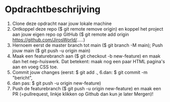 # Opdrachtbeschrijving

1. Clone deze opdracht naar jouw lokale machine
2. Ontkoppel deze repo ($ git remote remove origin) en koppel het project aan jouw eigen repo op GitHub ($ git remote add origin https://github.com/JirosWorld/.....)
3. Hernoem eerst de master branch tot main ($ git branch -M main); Push jouw main ($ git push -u origin main)
4. Maak een featurebranch aan ($ git checkout -b new-feature) en maak dan het nep-huiswerk. Dat betekent: maak nog een paar HTML pagina's aan en voeg CSS toe.
5. Commit jouw changes (eerst: $ git add ., 
6.dan: $ git commit -m "bericht", 
6. dan pas: $ git push -u origin new-feature)
7. Push de featurebranch ($ git push -u origin new-feature) en maak een PR (=pullrequest, linkje klikken op Github dan kun je later Mergen)!